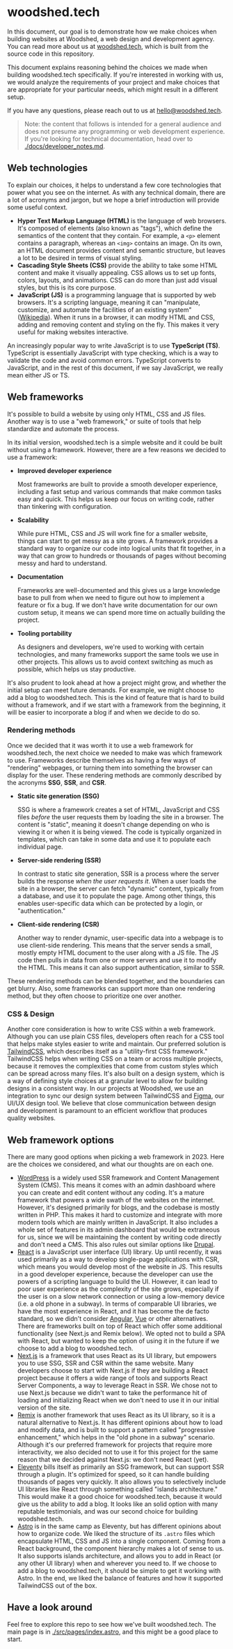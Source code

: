 # woodshed.tech

In this document, our goal is to demonstrate how we make choices when building websites at Woodshed, a web design and development agency. You can read more about us at [woodshed.tech](https://woodshed.tech), which is built from the source code in this repository.

This document explains reasoning behind the choices we made when building woodshed.tech specifically. If you're interested in working with us, we would analyze the requirements of your project and make choices that are appropriate for your particular needs, which might result in a different setup.

If you have any questions, please reach out to us at [hello@woodshed.tech](mailto:hello@woodshed.tech).

> Note: the content that follows is intended for a general audience and does not presume any programming or web development experience. If you're looking for technical documentation, head over to [./docs/developer_notes.md](./docs/developer_notes.md).

## Web technologies

To explain our choices, it helps to understand a few core technologies that power what you see on the internet. As with any technical domain, there are a lot of acronyms and jargon, but we hope a brief introduction will provide some useful context.

-   **Hyper Text Markup Language (HTML)** is the language of web browsers. It's composed of elements (also known as "tags"), which define the semantics of the content that they contain. For example, a `<p>` element contains a paragraph, whereas an `<img>` contains an image. On its own, an HTML document provides content and semantic structure, but leaves a lot to be desired in terms of visual styling.
-   **Cascading Style Sheets (CSS)** provide the ability to take some HTML content and make it visually appealing. CSS allows us to set up fonts, colors, layouts, and animations. CSS can do more than just add visual styles, but this is its core purpose.
-   **JavaScript (JS)** is a programming language that is supported by web browsers. It's a scripting language, meaning it can "manipulate, customize, and automate the facilities of an existing system" ([Wikipedia](https://en.wikipedia.org/wiki/Scripting_language)). When it runs in a browser, it can modify HTML and CSS, adding and removing content and styling on the fly. This makes it very useful for making websites interactive.

An increasingly popular way to write JavaScript is to use **TypeScript (TS)**. TypeScript is essentially JavaScript with type checking, which is a way to validate the code and avoid common errors. TypeScript converts to JavaScript, and in the rest of this document, if we say JavaScript, we really mean either JS or TS.

## Web frameworks

It's possible to build a website by using only HTML, CSS and JS files. Another way is to use a "web framework," or suite of tools that help standardize and automate the process.

In its initial version, woodshed.tech is a simple website and it could be built without using a framework. However, there are a few reasons we decided to use a framework:

-   **Improved developer experience**

    Most frameworks are built to provide a smooth developer experience, including a fast setup and various commands that make common tasks easy and quick. This helps us keep our focus on writing code, rather than tinkering with configuration.

-   **Scalability**

    While pure HTML, CSS and JS will work fine for a smaller website, things can start to get messy as a site grows. A framework provides a standard way to organize our code into logical units that fit together, in a way that can grow to hundreds or thousands of pages without becoming messy and hard to understand.

-   **Documentation**

    Frameworks are well-documented and this gives us a large knowledge base to pull from when we need to figure out how to implement a feature or fix a bug. If we don't have write documentation for our own custom setup, it means we can spend more time on actually building the project.

-   **Tooling portability**

    As designers and developers, we're used to working with certain technologies, and many frameworks support the same tools we use in other projects. This allows us to avoid context switching as much as possible, which helps us stay productive.

It's also prudent to look ahead at how a project might grow, and whether the initial setup can meet future demands. For example, we might choose to add a blog to woodshed.tech. This is the kind of feature that is hard to build without a framework, and if we start with a framework from the beginning, it will be easier to incorporate a blog if and when we decide to do so.

### Rendering methods

Once we decided that it was worth it to use a web framework for woodshed.tech, the next choice we needed to make was which framework to use. Frameworks describe themselves as having a few ways of "rendering" webpages, or turning them into something the browser can display for the user. These rendering methods are commonly described by the acronyms **SSG**, **SSR**, and **CSR**.

-   **Static site generation (SSG)**

    SSG is where a framework creates a set of HTML, JavaScript and CSS files _before_ the user requests them by loading the site in a browser. The content is "static", meaning it doesn't change depending on who is viewing it or when it is being viewed. The code is typically organized in templates, which can take in some data and use it to populate each individual page.

-   **Server-side rendering (SSR)**

    In contrast to static site generation, SSR is a process where the server builds the response _when the user requests it_. When a user loads the site in a browser, the server can fetch "dynamic" content, typically from a database, and use it to populate the page. Among other things, this enables user-specific data which can be protected by a login, or "authentication."

-   **Client-side rendering (CSR)**

    Another way to render dynamic, user-specific data into a webpage is to use client-side rendering. This means that the server sends a small, mostly empty HTML document to the user along with a JS file. The JS code then pulls in data from one or more servers and use it to modify the HTML. This means it can also support authentication, similar to SSR.

These rendering methods can be blended together, and the boundaries can get blurry. Also, some frameworks can support more than one rendering method, but they often choose to prioritize one over another.

### CSS & Design

Another core consideration is how to write CSS within a web framework. Although you can use plain CSS files, developers often reach for a CSS tool that helps make styles easier to write and maintain. Our preferred solution is [TailwindCSS](https://tailwindcss.com/), which describes itself as a "utility-first CSS framework." TailwindCSS helps when writing CSS on a team or across multiple projects, because it removes the complexities that come from custom styles which can be spread across many files. It's also built on a design system, which is a way of defining style choices at a granular level to allow for building designs in a consistent way. In our projects at Woodshed, we use an integration to sync our design system between TailwindCSS and [Figma](https://www.figma.com/), our UI/UX design tool. We believe that close communication between design and development is paramount to an efficient workflow that produces quality websites.

## Web framework options

There are many good options when picking a web framework in 2023. Here are the choices we considered, and what our thoughts are on each one.

-   [WordPress](https://wordpress.org/) is a widely used SSR framework and Content Management System (CMS). This means it comes with an admin dashboard where you can create and edit content without any coding. It's a mature framework that powers a wide swath of the websites on the internet. However, it's designed primarily for blogs, and the codebase is mostly written in PHP. This makes it hard to customize and integrate with more modern tools which are mainly written in JavaScript. It also includes a whole set of features in its admin dashboard that would be extraneous for us, since we will be maintaining the content by writing code directly and don't need a CMS. This also rules out similar options like [Drupal](https://www.drupal.org/).
-   [React](https://react.dev/) is a JavaScript user interface (UI) library. Up until recently, it was used primarily as a way to develop single-page applications with CSR, which means you would develop most of the website in JS. This results in a good developer experience, because the developer can use the powers of a scripting language to build the UI. However, it can lead to poor user experience as the complexity of the site grows, especially if the user is on a slow network connection or using a low-memory device (i.e. a old phone in a subway). In terms of comparable UI libraries, we have the most experience in React, and it has become the de facto standard, so we didn't consider [Angular](https://angular.io/), [Vue](https://vuejs.org/) or other alternatives. There are frameworks built on top of React which offer some additional functionality (see Next.js and Remix below). We opted not to build a SPA with React, but wanted to keep the option of using it in the future if we choose to add a blog to woodshed.tech.
-   [Next.js](https://nextjs.org/) is a framework that uses React as its UI library, but empowers you to use SSG, SSR and CSR within the same website. Many developers choose to start with Next.js if they are building a React project because it offers a wide range of tools and supports React Server Components, a way to leverage React in SSR. We chose not to use Next.js because we didn't want to take the performance hit of loading and initializing React when we don't need to use it in our initial version of the site.
-   [Remix](https://remix.run/) is another framework that uses React as its UI library, so it is a natural alternative to Next.js. It has different opinions about how to load and modify data, and is built to support a pattern called "progressive enhancement," which helps in the "old phone in a subway" scenario. Although it's our preferred framework for projects that require more interactivity, we also decided not to use it for this project for the same reason that we decided against Next.js: we don't need React (yet).
-   [Eleventy](https://www.11ty.dev/) bills itself as primarily an SSG framework, but can support SSR through a plugin. It's optimized for speed, so it can handle building thousands of pages very quickly. It also allows you to selectively include UI libraries like React through something called "islands architecture." This would make it a good choice for woodshed.tech, because it would give us the ability to add a blog. It looks like an solid option with many reputable testimonials, and was our second choice for building woodshed.tech.
-   [Astro](https://astro.build/) is in the same camp as Eleventy, but has different opinions about how to organize code. We liked the structure of its `.astro` files which encapsulate HTML, CSS and JS into a single component. Coming from a React background, the component hierarchy makes a lot of sense to us. It also supports islands architecture, and allows you to add in React (or any other UI library) when and wherever you need to. If we choose to add a blog to woodshed.tech, it should be simple to get it working with Astro. In the end, we liked the balance of features and how it supported TailwindCSS out of the box.

## Have a look around

Feel free to explore this repo to see how we've built woodshed.tech. The main page is in [./src/pages/index.astro](./src/pages/index.astro), and this might be a good place to start.
